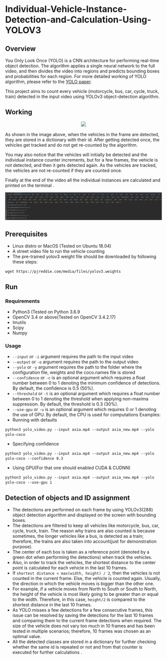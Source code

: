 # Individual-Vehicle-Instance-Detection-and-Calculation-Using-YOLOV3
## Overview
You Only Look Once (YOLO) is a CNN architecture for performing real-time object detection. The algorithm applies a single neural network to the full video, and then divides the video into regions and predicts bounding boxes and probabilities for each region. For more detailed working of YOLO algorithm, please refer to the [YOLO paper](https://pjreddie.com/media/files/papers/YOLOv3.pdf). 

This project aims to count every vehicle (motorcycle, bus, car, cycle, truck, train) detected in the input video using YOLOv3 object-detection algorithm.

## Working 
<p align="center">
  <img src="https://github.com/ask-santosh/Individual-Vehicle-Instance-Detection-and-Calculation-Using-YOLOV3/blob/main/asia_new.gif">
</p>

As shown in the image above, when the vehicles in the frame are detected, they are stored in a dictionary with their id. After getting detected once, the vehicles get tracked and do not get re-counted by the algorithm. 

You may also notice that the vehicles will initially be detected and the individual instance counter increments, but for a few frames, the vehicle is not detected, and then it gets detected again. As the vehicles are tracked, the vehicles are not re-counted if they are counted once. 

Finally at the end of the video all the individual instances are calculated and printed on the  terminal .

<p align="center">
  <img src="https://github.com/ask-santosh/Individual-Vehicle-Instance-Detection-and-Calculation-Using-YOLOV3/blob/main/Screenshot%20from%202021-07-01%2002-07-38.png">
</p>

## Prerequisites
* Linux distro or MacOS (Tested on Ubuntu 18.04)
* A street video file to run the vehicle counting 
* The pre-trained yolov3 weight file should be downloaded by following these steps:
```
wget https://pjreddie.com/media/files/yolov3.weights
``` 
## Run
### Requirements
* Python3 (Tested on Python 3.6.9
* OpenCV 3.4 or above(Tested on OpenCV 3.4.2.17)
* Imutils
* Scipy
* Numpy

### Usage
* `--input` or `-i` argument requires the path to the input video
* `--output` or `-o` argument requires the path to the output video
* `--yolo` or `-y` argument requires the path to the folder where the configuration file, weights and the coco.names file is stored
* `--confidence` or `-c` is an optional argument which requires a float number between 0 to 1 denoting the minimum confidence of detections. By default, the confidence is 0.5 (50%).
* `--threshold` or `-t` is an optional argument which requires a float number between 0 to 1 denoting the threshold when applying non-maxima suppression. By default, the threshold is 0.3 (30%).
* `--use-gpu` or `-u` is an optional argument which requires 0 or 1 denoting the use of GPU. By default, the CPU is used for computations
Examples: 
* Running with defaults
```
python3 yolo_video.py --input asia.mp4 --output asia_new.mp4 --yolo yolo-coco 
```
* Specifying confidence
```
python3 yolo_video.py --input asia.mp4 --output asia_new.mp4 --yolo yolo-coco --confidence 0.3
```
* Using GPU(For that one should enabled CUDA & CUDNN)
```
python3 yolo_video.py --input asia.mp4 --output asia_new.mp4 --yolo yolo-coco --use-gpu 1
```

## Detection of objects and ID assignment
* The detections are performed on each frame by using YOLOv3(288) object detection algorithm and displayed on the screen with bounding boxes.
* The detections are filtered to keep all vehicles like motorcycle, bus, car, cycle, truck, train. The reason why trains are also counted is because sometimes, the longer vehicles like a bus, is detected as a train; therefore, the trains are also taken into account(just for demonstration purpose).
* The center of each box is taken as a reference point (denoted by a green dot when performing the detections) when track the vehicles.   
* Also, in order to track the vehicles, the shortest distance to the center point is calculated for each vehicle in the last 10 frames. 
* If `shortest distance < max(width, height) / 2`, then the vehicles is not counted in the current frame. Else, the vehicle is counted again. Usually, the direction in which the vehicle moves is bigger than the other one. 
* For example, if a vehicle moves from North to South or South to North, the height of the vehicle is most likely going to be greater than or equal to the width. Therefore, in this case, `height/2` is compared to the shortest distance in the last 10 frames. 
* As YOLO misses a few detections for a few consecutive frames, this issue can be resolved by saving the detections for the last 10 frames and comparing them to the current frame detections when required. The size of the vehicle does not vary too much in 10 frames and has been tested in multiple scenarios; therefore, 10 frames was chosen as an optimal value.
* All the detected classes are stored in a dictionary for further checking whether the same id is repeated or not and from that counter is executed for further calculations .
